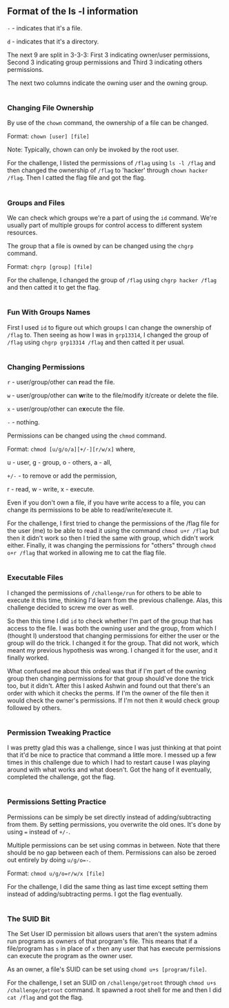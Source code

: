 ## Format of the ls -l information

`-` - indicates that it's a file.

`d` - indicates that it's a directory.

The next 9 are split in 3-3-3: First 3 indicating owner/user permissions, Second 3 indicating group permissions and Third 3 indicating others permissions.

The next two columns indicate the owning user and the owning group.
#
### Changing File Ownership
By use of the `chown` command, the ownership of a file can be changed. 

Format: `chown [user] [file]`

Note: Typically, chown can only be invoked by the root user.

For the challenge, I listed the permissions of `/flag` using `ls -l /flag` and then changed the ownership of `/flag` to 'hacker' through `chown hacker /flag`. Then I catted the flag file and got the flag.
#
### Groups and Files
We can check which groups we're a part of using the `id` command. We're usually part of multiple groups for control access to different system resources.

The group that a file is owned by can be changed using the `chgrp` command.

Format: `chgrp [group] [file]`

For the challenge, I changed the group of `/flag` using `chgrp hacker /flag` and then catted it to get the flag.
#
### Fun With Groups Names
First I used `id` to figure out which groups I can change the ownership of `/flag` to. Then seeing as how I was in `grp13314`, I changed the group of `/flag` using `chgrp grp13314 /flag` and then catted it per usual.
#
### Changing Permissions
`r` - user/group/other can **r**ead the file.

`w` - user/group/other can **w**rite to the file/modify it/create or delete the file.

`x` - user/group/other can e**x**ecute the file.

`-` - nothing.

Permissions can be changed using the `chmod` command.

Format: `chmod [u/g/o/a][+/-][r/w/x]` where, 

u - user, g - group, o - others, a - all,

`+/-` - to remove or add the permission,

r - read, w - write, x - execute.

Even if you don't own a file, if you have write access to a file, you can change its permissions to be able to read/write/execute it.

For the challenge, I first tried to change the permissions of the /flag file for the user (me) to be able to read it using the command `chmod u+r /flag` but then it didn't work so then I tried the same with group, which didn't work either. Finally, it was changing the permissions for "others" through `chmod o+r /flag` that worked in allowing me to cat the flag file.
#
### Executable Files
I changed the permissions of `/challenge/run` for others to be able to execute it this time, thinking I'd learn from the previous challenge. Alas, this challenge decided to screw me over as well. 

So then this time I did `id` to check whether I'm part of the group that has access to the file. I was both the owning user and the group, from which I (thought I) understood that changing permissions for either the user or the group will do the trick. I changed it for the group. That did not work, which meant my previous hypothesis was wrong. I changed it for the user, and it finally worked. 

What confused me about this ordeal was that if I'm part of the owning group then changing permissions for that group should've done the trick too, but it didn't. After this I asked Ashwin and found out that there's an order with which it checks the perms. If I'm the owner of the file then it would check the owner's permissions. If I'm not then it would check group followed by others.
#
### Permission Tweaking Practice
I was pretty glad this was a challenge, since I was just thinking at that point that it'd be nice to practice that command a little more. I messed up a few times in this challenge due to which I had to restart cause I was playing around with what works and what doesn't. Got the hang of it eventually, completed the challenge, got the flag.
#
### Permissions Setting Practice
Permissions can be simply be set directly instead of adding/subtracting from them. By setting permissions, you overwrite the old ones. It's done by using `=` instead of `+/-`. 

Multiple permissions can be set using commas in between. Note that there should be no gap between each of them. Permissions can also be zeroed out entirely by doing `u/g/o=-`.

Format: `chmod u/g/o=r/w/x [file]`

For the challenge, I did the same thing as last time except setting them instead of adding/subtracting perms. I got the flag eventually.
#
### The SUID Bit
The Set User ID permission bit allows users that aren't the system admins run programs as owners of that program's file. This means that if a file/program has `s` in place of `x` then any user that has execute permissions can execute the program as the owner user. 

As an owner, a file's SUID can be set using `chomd u+s [program/file]`.

For the challenge, I set an SUID on `/challenge/getroot` through `chmod u+s /challenge/getroot` command. It spawned a root shell for me and then I did `cat /flag` and got the flag.
#
